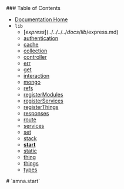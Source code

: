 <span class="toc">
### Table of Contents

- [Documentation Home](../../)
- `lib`
    - [$express](../../../../docs/lib/$express.md)
    - [authentication](../../../../docs/lib/authentication.md)
    - [cache](../../../../docs/lib/cache.md)
    - [collection](../../../../docs/lib/collection.md)
    - [controller](../../../../docs/lib/controller.md)
    - [err](../../../../docs/lib/err.md)
    - [get](../../../../docs/lib/get.md)
    - [interaction](../../../../docs/lib/interaction.md)
    - [mongo](../../../../docs/lib/mongo.md)
    - [refs](../../../../docs/lib/refs.md)
    - [registerModules](../../../../docs/lib/registerModules.md)
    - [registerServices](../../../../docs/lib/registerServices.md)
    - [registerThings](../../../../docs/lib/registerThings.md)
    - [responses](../../../../docs/lib/responses.md)
    - [route](../../../../docs/lib/route.md)
    - [services](../../../../docs/lib/services.md)
    - [set](../../../../docs/lib/set.md)
    - [stack](../../../../docs/lib/stack.md)
    - **[start](../../../../docs/lib/start.md)**
    - [static](../../../../docs/lib/static.md)
    - [thing](../../../../docs/lib/thing.md)
    - [things](../../../../docs/lib/things.md)
    - [types](../../../../docs/lib/types.md)
</span>

<span class="title">
# `amna.start`
</span>
